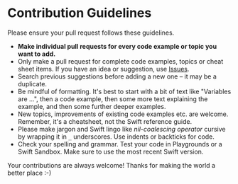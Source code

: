 # Contribution Guidelines

Please ensure your pull request follows these guidelines.

- **Make individual pull requests for every code example or topic you want to add.**
- Only make a pull request for complete code examples, topics or cheat sheet items. If you have an idea or suggestion, use [Issues](https://github.com/reinder42/SwiftCheatsheet/issues).
- Search previous suggestions before adding a new one – it may be a duplicate.
- Be mindful of formatting. It's best to start with a bit of text like "Variables are ...", then a code example, then some more text explaining the example, and then some further deeper examples.
- New topics, improvements of existing code examples etc. are welcome. Remember, it's a cheatsheet, not the Swift reference guide.
- Please make jargon and Swift lingo like _nil-coalescing operator_ cursive by wrapping it in `_` underscores. Use indents or backticks for code.
- Check your spelling and grammar. Test your code in Playgrounds or a Swift Sandbox. Make sure to use the most recent Swift version.

Your contributions are always welcome! Thanks for making the world a better place :-)
